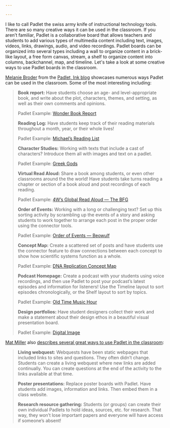 ```yaml
---

---
```


I like to call Padlet the swiss army knife of instructional technology tools.  There are so many creative ways it can be used in the classroom.  If you aren’t familiar, Padlet is a collaborative board that allows teachers and students to add various types of multimedia content including text, images, videos, links, drawings, audio, and video recordings.  Padlet boards can be organized into several types including a wall to organize content in a brick-like layout, a free form canvas, stream, a shelf to organize content into columns, backchannel, map, and timeline.  Let's take a look at some creative ways to use Padlet boards in the classroom.

<!--more-->

[Melanie Broder](https://twitter.com/melbroder) from the [Padlet, Ink blog](https://medium.com/padlet-ink) showcases numerous ways Padlet can be used in the classroom.  Some of the most interesting including:

> **Book report:** Have students choose an age- and level-appropriate book, and write about the plot, characters, themes, and setting, as well as their own comments and opinions.
>
> Padlet Example: [Wonder Book Report](https://padlet.com/brath2/j7gqo1r6azga)
>
> **Reading Log:** Have students keep track of their reading materials throughout a month, year, or their whole lives!
>
> Padlet Example: [Michael’s Reading List](https://padlet.com/mh_6499/mhcxi8sdzas4)
>
> **Character Studies:** Working with texts that include a cast of characters? Introduce them all with images and text on a padlet.
>
> Padlet Example: [Greek Gods](https://padlet.com/pkrason/GreekMythology)
>
> **Virtual Read Aloud:** Share a book among students, or even other classrooms around the the world! Have students take turns reading a chapter or section of a book aloud and post recordings of each reading.
>
> Padlet Example: [4W’s Global Read Aloud — The BFG](https://padlet.com/ewooldridge2/e5mpl2bzm6d2)
>
> **Order of Events:** Working with a long or challenging text? Set up this sorting activity by scrambling up the events of a story and asking students to work together to arrange each post in the proper order using the connector tools.
>
> Padlet Example: [Order of Events — Beowulf](https://padlet.com/michelle_harmon/8k89pkncw7qm)
>
> **Concept Map:** Create a scattered set of posts and have students use the connector feature to draw connections between each concept to show how scientific systems function as a whole.
>
> Padlet Example: [DNA Replication Concept Map](https://padlet.com/19gonzalezespitiaa/14mdh1v9yxb7)
>
> **Podcast Homepage:** Create a podcast with your students using voice recordings, and then use Padlet to post your podcast’s latest episodes and information for listeners! Use the Timeline layout to sort episodes chronologically, or the Shelf layout to sort by topics.
>
> Padlet Example: [Old Time Music Hour](https://padlet.com/newtchaser/OTMH)
>
> **Design portfolios:** Have student designers collect their work and make a statement about their design ethos in a beautiful visual presentation board.
>
> Padlet Example: [Digital Image](https://padlet.com/bethanylouise_hilliard/dc4n40ss5ffz)

[Mat Miller](https://twitter.com/jmattmiller) also [describes several great ways to use Padlet in the classroom](https://ditchthattextbook.com/20-useful-ways-to-use-padlet-in-class-now/):

> **Living webquest:** Webquests have been static webpages that included links to sites and questions. They often didn’t change. Students can create a living webquest where new links are added continually. You can create questions at the end of the activity to the links available at that time.
>
> **Poster presentations:** Replace poster boards with Padlet. Have students add images, information and links. Then embed them in a class website.
>
> **Research resource gathering:** Students (or groups) can create their own individual Padlets to hold ideas, sources, etc. for research. That way, they won’t lose important papers and everyone will have access if someone’s absent!
